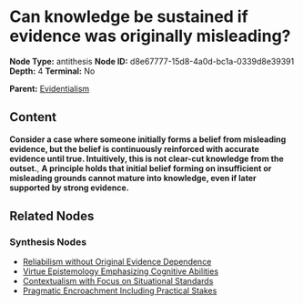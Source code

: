 # Can knowledge be sustained if evidence was originally misleading?

**Node Type:** antithesis
**Node ID:** d8e67777-15d8-4a0d-bc1a-0339d8e39391
**Depth:** 4
**Terminal:** No

**Parent:** [Evidentialism](evidentialism-synthesis-0492ec16-5e7d-4156-9b53-217d66f4d101.md)

## Content

**Consider a case where someone initially forms a belief from misleading evidence, but the belief is continuously reinforced with accurate evidence until true. Intuitively, this is not clear-cut knowledge from the outset.**, **A principle holds that initial belief forming on insufficient or misleading grounds cannot mature into knowledge, even if later supported by strong evidence.**

## Related Nodes

### Synthesis Nodes

- [Reliabilism without Original Evidence Dependence](reliabilism-without-original-evidence-dependence-synthesis-e07b12f9-9c1d-4ed4-95b3-468a7af5cfc2.md)
- [Virtue Epistemology Emphasizing Cognitive Abilities](virtue-epistemology-emphasizing-cognitive-abilities-synthesis-6e3a1286-450b-40b7-b4b5-288b9bfddca6.md)
- [Contextualism with Focus on Situational Standards](contextualism-with-focus-on-situational-standards-synthesis-a23ab514-44d8-4bb5-95c7-ad9b1636269e.md)
- [Pragmatic Encroachment Including Practical Stakes](pragmatic-encroachment-including-practical-stakes-synthesis-0d9cb8a8-4587-48c9-90a8-f41f08049d8b.md)
